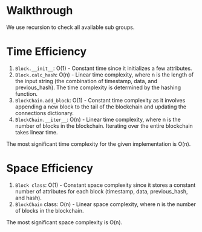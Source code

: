 # Walkthrough
We use recursion to check all available sub groups.


# Time Efficiency
1. `Block.__init__`: O(1) - Constant time since it initializes a few attributes.
2. `Block.calc_hash`: O(n) - Linear time complexity, where n is the length of the input string (the combination of timestamp, data, and previous_hash). The time complexity is determined by the hashing function.
3. `BlockChain.add_block`: O(1) - Constant time complexity as it involves appending a new block to the tail of the blockchain and updating the connections dictionary.
4. `BlockChain.__iter__`: O(n) - Linear time complexity, where n is the number of blocks in the blockchain. Iterating over the entire blockchain takes linear time.

The most significant time complexity for the given implementation is O(n).

# Space Efficiency
1. `Block class`: O(1) - Constant space complexity since it stores a constant number of attributes for each block (timestamp, data, previous_hash, and hash).
2. `BlockChain` class: O(n) - Linear space complexity, where n is the number of blocks in the blockchain.

The most significant space complexity is O(n).
